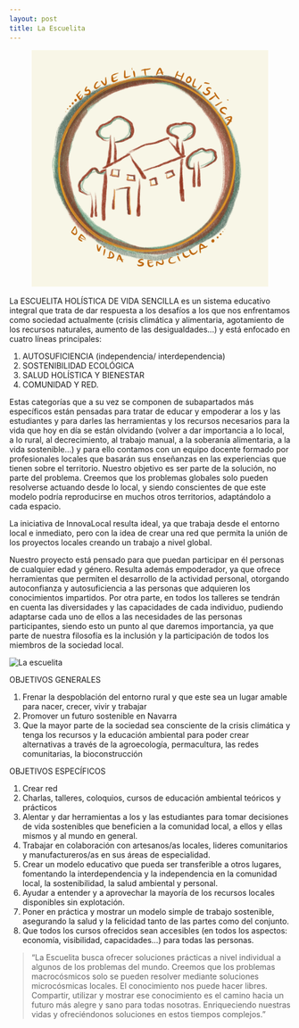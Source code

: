 ```yaml
---
layout: post
title: La Escuelita
---
```



<p>
<figure>
    <img alt="La escuelita" src="/assets/images/logoescuelita.jpg/">
</figure>
<p>


La ESCUELITA HOLÍSTICA DE VIDA SENCILLA es un sistema educativo integral que trata
de dar respuesta a los desafíos a los que nos enfrentamos como sociedad actualmente (crisis
climática y alimentaria, agotamiento de los recursos naturales, aumento de las desigualdades...)
y está enfocado en cuatro líneas principales:

1) AUTOSUFICIENCIA (independencia/ interdependencia)
2) SOSTENIBILIDAD ECOLÓGICA
3) SALUD HOLÍSTICA Y BIENESTAR
4) COMUNIDAD Y RED.

Estas categorías que a su vez se componen de subapartados más específicos están pensadas para
tratar de educar y empoderar a los y las estudiantes y para darles las herramientas y los recursos
necesarios para la vida que hoy en día se están olvidando (volver a dar importancia a lo local, a
lo rural, al decrecimiento, al trabajo manual, a la soberanía alimentaria, a la vida sostenible…) y
para ello contamos con un equipo docente formado por profesionales locales que basarán sus
enseñanzas en las experiencias que tienen sobre el territorio. Nuestro objetivo es ser parte de la
solución, no parte del problema. Creemos que los problemas globales solo pueden resolverse
actuando desde lo local, y siendo conscientes de que este modelo podría reproducirse en muchos
otros territorios, adaptándolo a cada espacio.

La iniciativa de InnovaLocal resulta ideal, ya que trabaja desde el entorno local e inmediato,
pero con la idea de crear una red que permita la unión de los proyectos locales creando un
trabajo a nivel global.

Nuestro proyecto está pensado para que puedan participar en él personas de cualquier edad y
género. Resulta además empoderador, ya que ofrece herramientas que permiten el desarrollo de
la actividad personal, otorgando autoconfianza y autosuficiencia a las personas que adquieren
los conocimientos impartidos. Por otra parte, en todos los talleres se tendrán en cuenta las
diversidades y las capacidades de cada individuo, pudiendo adaptarse cada uno de ellos a las
necesidades de las personas participantes, siendo esto un punto al que daremos importancia, ya
que parte de nuestra filosofía es la inclusión y la participación de todos los miembros de la
sociedad local.


  <img alt="La escuelita" src="/assets/images/PROYECTO_2.jpg/">


OBJETIVOS GENERALES
1. Frenar la despoblación del entorno rural y que este sea un lugar amable para nacer,
crecer, vivir y trabajar
2. Promover un futuro sostenible en Navarra
3. Que la mayor parte de la sociedad sea consciente de la crisis climática y tenga los
recursos y la educación ambiental para poder crear alternativas a través de la
agroecología, permacultura, las redes comunitarias, la bioconstrucción

OBJETIVOS ESPECÍFICOS
1. Crear red
2. Charlas, talleres, coloquios, cursos de educación ambiental teóricos y prácticos
3. Alentar y dar herramientas a los y las estudiantes para tomar decisiones de vida
sostenibles que beneficien a la comunidad local, a ellos y ellas mismos y al mundo en
general.
4. Trabajar en colaboración con artesanos/as locales, lideres comunitarios y
manufactureros/as en sus áreas de especialidad.
5. Crear un modelo educativo que pueda ser transferible a otros lugares, fomentando la
interdependencia y la independencia en la comunidad local, la sostenibilidad, la salud
ambiental y personal.
6. Ayudar a entender y a aprovechar la mayoría de los recursos locales disponibles sin
explotación.
7. Poner en práctica y mostrar un modelo simple de trabajo sostenible, asegurando la
salud y la felicidad tanto de las partes como del conjunto.
8. Que todos los cursos ofrecidos sean accesibles (en todos los aspectos: economía,
visibilidad, capacidades...) para todas las personas.

>“La Escuelita busca ofrecer soluciones prácticas a nivel individual a algunos de los
problemas del mundo. Creemos que los problemas macrocósmicos solo se pueden
resolver mediante soluciones microcósmicas locales.
El conocimiento nos puede hacer libres. Compartir, utilizar y mostrar ese
conocimiento es el camino hacia un futuro más alegre y sano para todas nosotras.
Enriqueciendo nuestras vidas y ofreciéndonos soluciones en estos tiempos
complejos.”


